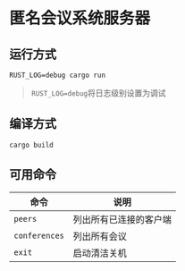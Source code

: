 # 匿名会议系统服务器

## 运行方式

`RUST_LOG=debug cargo run`

>`RUST_LOG=debug`将日志级别设置为调试

## 编译方式

`cargo build`

## 可用命令
 
| 命令 | 说明 |
| ----------- | ----------- |
|`peers`| 列出所有已连接的客户端 |
|`conferences`| 列出所有会议 |
|`exit`| 启动清洁关机 |
